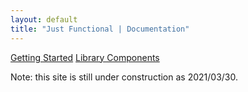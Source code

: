 ```yaml
---
layout: default
title: "Just Functional | Documentation"
---
```


[Getting Started](pages/getting-started.html)
[Library Components](library-components)

Note: this site is still under construction as 2021/03/30.
